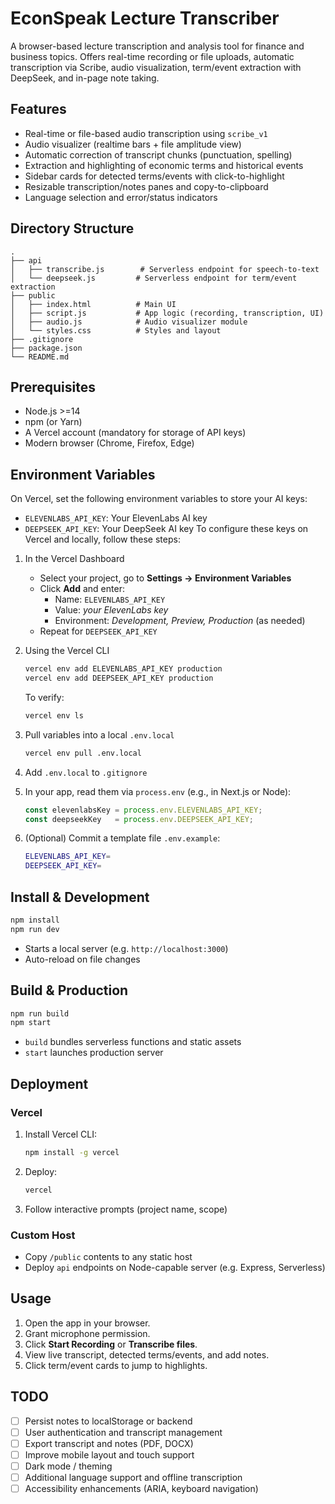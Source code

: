 # EconSpeak Lecture Transcriber

A browser-based lecture transcription and analysis tool for finance and business topics. Offers real-time recording or file uploads, automatic transcription via Scribe, audio visualization, term/event extraction with DeepSeek, and in-page note taking.

## Features

- Real-time or file-based audio transcription using `scribe_v1`
- Audio visualizer (realtime bars + file amplitude view)
- Automatic correction of transcript chunks (punctuation, spelling)
- Extraction and highlighting of economic terms and historical events
- Sidebar cards for detected terms/events with click-to-highlight
- Resizable transcription/notes panes and copy-to-clipboard
- Language selection and error/status indicators

## Directory Structure

```
.
├── api
│   ├── transcribe.js        # Serverless endpoint for speech-to-text
│   └── deepseek.js         # Serverless endpoint for term/event extraction
├── public
│   ├── index.html          # Main UI
│   ├── script.js           # App logic (recording, transcription, UI)
│   ├── audio.js            # Audio visualizer module
│   └── styles.css          # Styles and layout
├── .gitignore
├── package.json
└── README.md
```

## Prerequisites

- Node.js >=14
- npm (or Yarn)
- A Vercel account (mandatory for storage of API keys)
- Modern browser (Chrome, Firefox, Edge)

## Environment Variables

On Vercel, set the following environment variables to store your AI keys:

- `ELEVENLABS_API_KEY`: Your ElevenLabs AI key
- `DEEPSEEK_API_KEY`: Your DeepSeek AI key
  To configure these keys on Vercel and locally, follow these steps:

1. In the Vercel Dashboard
    - Select your project, go to **Settings → Environment Variables**
    - Click **Add** and enter:
        - Name: `ELEVENLABS_API_KEY`
        - Value: _your ElevenLabs key_
        - Environment: _Development, Preview, Production_ (as needed)
    - Repeat for `DEEPSEEK_API_KEY`

2. Using the Vercel CLI
   ```bash
   vercel env add ELEVENLABS_API_KEY production
   vercel env add DEEPSEEK_API_KEY production
   ```
   To verify:
   ```bash
   vercel env ls
   ```

3. Pull variables into a local `.env.local`
   ```bash
   vercel env pull .env.local
   ```

4. Add `.env.local` to `.gitignore`

5. In your app, read them via `process.env` (e.g., in Next.js or Node):
   ```javascript
   const elevenlabsKey = process.env.ELEVENLABS_API_KEY;
   const deepseekKey   = process.env.DEEPSEEK_API_KEY;
   ```  

6. (Optional) Commit a template file `.env.example`:
   ```bash
   ELEVENLABS_API_KEY=
   DEEPSEEK_API_KEY=
   ```

## Install & Development

```bash
npm install
npm run dev
```

- Starts a local server (e.g. `http://localhost:3000`)
- Auto-reload on file changes

## Build & Production

```bash
npm run build
npm start
```

- `build` bundles serverless functions and static assets
- `start` launches production server

## Deployment

### Vercel

1. Install Vercel CLI:
   ```bash
   npm install -g vercel
   ```
2. Deploy:
   ```bash
   vercel
   ```
3. Follow interactive prompts (project name, scope)

### Custom Host

- Copy `/public` contents to any static host
- Deploy `api` endpoints on Node-capable server (e.g. Express, Serverless)

## Usage

1. Open the app in your browser.
2. Grant microphone permission.
3. Click **Start Recording** or **Transcribe files**.
4. View live transcript, detected terms/events, and add notes.
5. Click term/event cards to jump to highlights.

## TODO

- [ ] Persist notes to localStorage or backend
- [ ] User authentication and transcript management
- [ ] Export transcript and notes (PDF, DOCX)
- [ ] Improve mobile layout and touch support
- [ ] Dark mode / theming
- [ ] Additional language support and offline transcription
- [ ] Accessibility enhancements (ARIA, keyboard navigation)